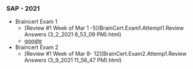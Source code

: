 ### SAP - 2021 
* Braincert Exam 1 
  * [Review #1  Week of Mar 1 -5](BrainCert.Exam1.Attempt1.Review Answers (3_2_2021 6_53_09 PM).html) 
  * [google](https://www.google.com)
* Braincert Exam 2 
  * [Review #1  Week of Mar 8- 12](BrainCert.Exam2.Attemp1.Review Answers (3_9_2021 11_56_47 PM).html)
